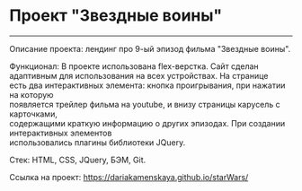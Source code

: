 # Проект "Звездные воины"
------
Описание проекта: лендинг про 9-ый эпизод фильма "Звездные воины".  
  
Функционал: В проекте использована flex-верстка. Сайт сделан  
адаптивным для использования на всех устройствах.  На странице  
есть два интерактивных элемента: кнопка проигрывания, при нажатии на которую  
появляется трейлер фильма на youtube, и внизу страницы карусель с карточками,  
содержащими краткую информацию о других эпизодах. При создании интерактивных элементов  
использовались плагины библиотеки JQuery.
  
Стек: HTML, CSS, JQuery, БЭМ, Git.  
  
Ссылка на проект: https://dariakamenskaya.github.io/starWars/  